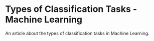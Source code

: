 # Types of Classification Tasks - Machine Learning

An article about the types of classification tasks in Machine Learning.